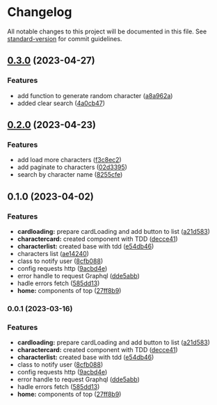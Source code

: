 # Changelog

All notable changes to this project will be documented in this file. See [standard-version](https://github.com/conventional-changelog/standard-version) for commit guidelines.

## [0.3.0](https://github.com/Merieli/rick-morty-search/compare/v0.2.0...v0.3.0) (2023-04-27)


### Features

* add function to generate random character ([a8a962a](https://github.com/Merieli/rick-morty-search/commit/a8a962a2d634e37c730d75e2bb24ff486c0b7b71))
* added clear search ([4a0cb47](https://github.com/Merieli/rick-morty-search/commit/4a0cb471f13de5104de392b12b9076a034f6a040))

## [0.2.0](https://github.com/Merieli/rick-morty-search/compare/v0.1.0...v0.2.0) (2023-04-23)


### Features

* add load more characters ([f3c8ec2](https://github.com/Merieli/rick-morty-search/commit/f3c8ec2a5cdea202a555cceca467932c7f53fcb6))
* add paginate to characters ([02d3395](https://github.com/Merieli/rick-morty-search/commit/02d33959a08067b41238537a5c2d4cbbc3141e52))
* search by character name ([8255cfe](https://github.com/Merieli/rick-morty-search/commit/8255cfebae79f4ece84839af2ec4ffac3352a5b6))

## 0.1.0 (2023-04-02)


### Features

* **cardloading:** prepare cardLoading and add button to list ([a21d583](https://github.com/Merieli/rick-morty-search/commit/a21d583f7b2a0003aa1729f1566fc355bf544529))
* **charactercard:** created component with TDD ([decce41](https://github.com/Merieli/rick-morty-search/commit/decce4127a4783bcecd453a1924f6b9fc4f87a8f))
* **characterlist:** created base with tdd ([e54db46](https://github.com/Merieli/rick-morty-search/commit/e54db46bc699527b843ad8a5e5895f327a9189b8))
* characters list ([ae14240](https://github.com/Merieli/rick-morty-search/commit/ae14240cb086e1b5286d6000260933a0dfd36f44))
* class to notify user ([8cfb088](https://github.com/Merieli/rick-morty-search/commit/8cfb088996bea994996ff0713247e9a8d2419ba4))
* config requests http ([9acbd4e](https://github.com/Merieli/rick-morty-search/commit/9acbd4e041f50683dc8c7f8d50488a85f7bb23fc))
* error handle to request Graphql ([dde5abb](https://github.com/Merieli/rick-morty-search/commit/dde5abbd82bc935f8aa26a5d73b84a19c0deb991))
* hadle errors fetch ([585dd13](https://github.com/Merieli/rick-morty-search/commit/585dd137652ad32717250bfcc3c335fb7b5442ad))
* **home:** components of top ([27ff8b9](https://github.com/Merieli/rick-morty-search/commit/27ff8b97e266f7d49f3bce95eb466f22762ccedb))

### 0.0.1 (2023-03-16)


### Features

* **cardloading:** prepare cardLoading and add button to list ([a21d583](https://github.com/Merieli/rick-morty-search/commit/a21d583f7b2a0003aa1729f1566fc355bf544529))
* **charactercard:** created component with TDD ([decce41](https://github.com/Merieli/rick-morty-search/commit/decce4127a4783bcecd453a1924f6b9fc4f87a8f))
* **characterlist:** created base with tdd ([e54db46](https://github.com/Merieli/rick-morty-search/commit/e54db46bc699527b843ad8a5e5895f327a9189b8))
* class to notify user ([8cfb088](https://github.com/Merieli/rick-morty-search/commit/8cfb088996bea994996ff0713247e9a8d2419ba4))
* config requests http ([9acbd4e](https://github.com/Merieli/rick-morty-search/commit/9acbd4e041f50683dc8c7f8d50488a85f7bb23fc))
* error handle to request Graphql ([dde5abb](https://github.com/Merieli/rick-morty-search/commit/dde5abbd82bc935f8aa26a5d73b84a19c0deb991))
* hadle errors fetch ([585dd13](https://github.com/Merieli/rick-morty-search/commit/585dd137652ad32717250bfcc3c335fb7b5442ad))
* **home:** components of top ([27ff8b9](https://github.com/Merieli/rick-morty-search/commit/27ff8b97e266f7d49f3bce95eb466f22762ccedb))
